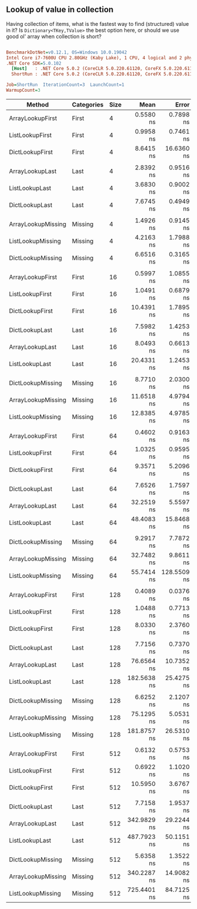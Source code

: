 ﻿## Lookup of value in collection

Having collection of items, what is the fastest way to find (structured) value in it?
Is `Dictionary<TKey,TValue>` the best option here, or should we use good ol' array when
collection is short?

``` ini

BenchmarkDotNet=v0.12.1, OS=Windows 10.0.19042
Intel Core i7-7600U CPU 2.80GHz (Kaby Lake), 1 CPU, 4 logical and 2 physical cores
.NET Core SDK=5.0.102
  [Host]   : .NET Core 5.0.2 (CoreCLR 5.0.220.61120, CoreFX 5.0.220.61120), X64 RyuJIT
  ShortRun : .NET Core 5.0.2 (CoreCLR 5.0.220.61120, CoreFX 5.0.220.61120), X64 RyuJIT

Job=ShortRun  IterationCount=3  LaunchCount=1  
WarmupCount=3  

```
|             Method | Categories | Size |        Mean |       Error |    StdDev | Ratio | RatioSD |
|------------------- |----------- |----- |------------:|------------:|----------:|------:|--------:|
|   ArrayLookupFirst |      First |    4 |   0.5580 ns |   0.7898 ns | 0.0433 ns |  1.00 |    0.00 |
|    ListLookupFirst |      First |    4 |   0.9958 ns |   0.7461 ns | 0.0409 ns |  1.80 |    0.22 |
|    DictLookupFirst |      First |    4 |   8.6415 ns |  16.6360 ns | 0.9119 ns | 15.57 |    2.23 |
|                    |            |      |             |             |           |       |         |
|    ArrayLookupLast |       Last |    4 |   2.8392 ns |   0.9516 ns | 0.0522 ns |  1.00 |    0.00 |
|     ListLookupLast |       Last |    4 |   3.6830 ns |   0.9002 ns | 0.0493 ns |  1.30 |    0.03 |
|     DictLookupLast |       Last |    4 |   7.6745 ns |   0.4949 ns | 0.0271 ns |  2.70 |    0.04 |
|                    |            |      |             |             |           |       |         |
| ArrayLookupMissing |    Missing |    4 |   1.4926 ns |   0.9145 ns | 0.0501 ns |  1.00 |    0.00 |
|  ListLookupMissing |    Missing |    4 |   4.2163 ns |   1.7988 ns | 0.0986 ns |  2.83 |    0.06 |
|  DictLookupMissing |    Missing |    4 |   6.6516 ns |   0.3165 ns | 0.0173 ns |  4.46 |    0.16 |
|                    |            |      |             |             |           |       |         |
|   ArrayLookupFirst |      First |   16 |   0.5997 ns |   1.0855 ns | 0.0595 ns |  1.00 |    0.00 |
|    ListLookupFirst |      First |   16 |   1.0491 ns |   0.6879 ns | 0.0377 ns |  1.76 |    0.24 |
|    DictLookupFirst |      First |   16 |  10.4391 ns |   1.7895 ns | 0.0981 ns | 17.53 |    1.89 |
|                    |            |      |             |             |           |       |         |
|     DictLookupLast |       Last |   16 |   7.5982 ns |   1.4253 ns | 0.0781 ns |  0.94 |    0.01 |
|    ArrayLookupLast |       Last |   16 |   8.0493 ns |   0.6613 ns | 0.0362 ns |  1.00 |    0.00 |
|     ListLookupLast |       Last |   16 |  20.4331 ns |   1.2453 ns | 0.0683 ns |  2.54 |    0.01 |
|                    |            |      |             |             |           |       |         |
|  DictLookupMissing |    Missing |   16 |   8.7710 ns |   2.0300 ns | 0.1113 ns |  0.75 |    0.03 |
| ArrayLookupMissing |    Missing |   16 |  11.6518 ns |   4.9794 ns | 0.2729 ns |  1.00 |    0.00 |
|  ListLookupMissing |    Missing |   16 |  12.8385 ns |   4.9785 ns | 0.2729 ns |  1.10 |    0.01 |
|                    |            |      |             |             |           |       |         |
|   ArrayLookupFirst |      First |   64 |   0.4602 ns |   0.9163 ns | 0.0502 ns |  1.00 |    0.00 |
|    ListLookupFirst |      First |   64 |   1.0325 ns |   0.9595 ns | 0.0526 ns |  2.26 |    0.29 |
|    DictLookupFirst |      First |   64 |   9.3571 ns |   5.2096 ns | 0.2856 ns | 20.53 |    2.68 |
|                    |            |      |             |             |           |       |         |
|     DictLookupLast |       Last |   64 |   7.6526 ns |   1.7597 ns | 0.0965 ns |  0.24 |    0.00 |
|    ArrayLookupLast |       Last |   64 |  32.2519 ns |   5.5597 ns | 0.3047 ns |  1.00 |    0.00 |
|     ListLookupLast |       Last |   64 |  48.4083 ns |  15.8468 ns | 0.8686 ns |  1.50 |    0.04 |
|                    |            |      |             |             |           |       |         |
|  DictLookupMissing |    Missing |   64 |   9.2917 ns |   7.7872 ns | 0.4268 ns |  0.28 |    0.02 |
| ArrayLookupMissing |    Missing |   64 |  32.7482 ns |   9.8611 ns | 0.5405 ns |  1.00 |    0.00 |
|  ListLookupMissing |    Missing |   64 |  55.7414 ns | 128.5509 ns | 7.0463 ns |  1.70 |    0.24 |
|                    |            |      |             |             |           |       |         |
|   ArrayLookupFirst |      First |  128 |   0.4089 ns |   0.0376 ns | 0.0021 ns |  1.00 |    0.00 |
|    ListLookupFirst |      First |  128 |   1.0488 ns |   0.7713 ns | 0.0423 ns |  2.56 |    0.09 |
|    DictLookupFirst |      First |  128 |   8.0330 ns |   2.3760 ns | 0.1302 ns | 19.65 |    0.35 |
|                    |            |      |             |             |           |       |         |
|     DictLookupLast |       Last |  128 |   7.7156 ns |   0.7370 ns | 0.0404 ns |  0.10 |    0.00 |
|    ArrayLookupLast |       Last |  128 |  76.6564 ns |  10.7352 ns | 0.5884 ns |  1.00 |    0.00 |
|     ListLookupLast |       Last |  128 | 182.5638 ns |  25.4275 ns | 1.3938 ns |  2.38 |    0.03 |
|                    |            |      |             |             |           |       |         |
|  DictLookupMissing |    Missing |  128 |   6.6252 ns |   2.1207 ns | 0.1162 ns |  0.09 |    0.00 |
| ArrayLookupMissing |    Missing |  128 |  75.1295 ns |   5.0531 ns | 0.2770 ns |  1.00 |    0.00 |
|  ListLookupMissing |    Missing |  128 | 181.8757 ns |  26.5310 ns | 1.4543 ns |  2.42 |    0.02 |
|                    |            |      |             |             |           |       |         |
|   ArrayLookupFirst |      First |  512 |   0.6132 ns |   0.5753 ns | 0.0315 ns |  1.00 |    0.00 |
|    ListLookupFirst |      First |  512 |   0.6922 ns |   1.1020 ns | 0.0604 ns |  1.13 |    0.12 |
|    DictLookupFirst |      First |  512 |  10.5950 ns |   3.6767 ns | 0.2015 ns | 17.31 |    1.00 |
|                    |            |      |             |             |           |       |         |
|     DictLookupLast |       Last |  512 |   7.7158 ns |   1.9537 ns | 0.1071 ns |  0.02 |    0.00 |
|    ArrayLookupLast |       Last |  512 | 342.9829 ns |  29.2244 ns | 1.6019 ns |  1.00 |    0.00 |
|     ListLookupLast |       Last |  512 | 487.7923 ns |  50.1151 ns | 2.7470 ns |  1.42 |    0.01 |
|                    |            |      |             |             |           |       |         |
|  DictLookupMissing |    Missing |  512 |   5.6358 ns |   1.3522 ns | 0.0741 ns |  0.02 |    0.00 |
| ArrayLookupMissing |    Missing |  512 | 340.2287 ns |  14.9082 ns | 0.8172 ns |  1.00 |    0.00 |
|  ListLookupMissing |    Missing |  512 | 725.4401 ns |  84.7125 ns | 4.6434 ns |  2.13 |    0.02 |
